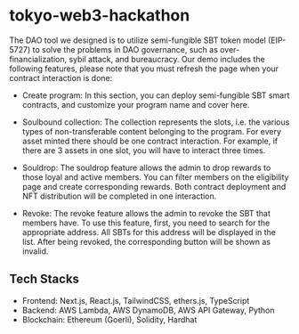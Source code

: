 # tokyo-web3-hackathon

The DAO tool we designed is to utilize semi-fungible SBT token model (EIP-5727) to solve the problems in DAO governance, such as over-financialization, sybil attack, and bureaucracy. Our demo includes the following features, please note that you must refresh the page when your contract interaction is done:

- Create program: In this section, you can deploy semi-fungible SBT smart contracts, and customize your program name and cover here.

- Soulbound collection:  The collection represents the slots, i.e. the various types of non-transferable content belonging to the program. For every asset minted there should be one contract interaction. For example, if there are 3 assets in one slot, you will have to interact three times.

- Souldrop: The souldrop feature allows the admin to drop rewards to those loyal and active members. You can filter members on the eligibility page and create corresponding rewards. Both contract deployment and NFT distribution will be completed in one interaction.

- Revoke: The revoke feature allows the admin to revoke the SBT that members have. To use this feature, first, you need to search for the appropriate address. All SBTs for this address will be displayed in the list. After being revoked, the corresponding button will be shown as invalid.

## Tech Stacks

- Frontend: Next.js, React.js, TailwindCSS, ethers.js, TypeScript
- Backend: AWS Lambda, AWS DynamoDB, AWS API Gateway, Python
- Blockchain: Ethereum (Goerli), Solidity, Hardhat

